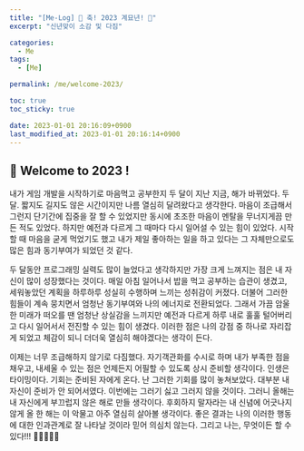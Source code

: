 ```yaml
---
title: "[Me-Log] 🐰 축! 2023 계묘년! 🐰"
excerpt: "신년맞이 소감 및 다짐"

categories:
  - Me
tags:
  - [Me]

permalink: /me/welcome-2023/

toc: true
toc_sticky: true

date: 2023-01-01 20:16:09+0900
last_modified_at: 2023-01-01 20:16:14+0900
---
```

 
## 👻 Welcome to 2023 !
내가 게임 개발을 시작하기로 마음먹고 공부한지 두 달이 지난 지금, 해가 바뀌었다. 두 달. 짧지도 길지도 않은 시간이지만 나름 열심히 달려왔다고 생각한다. 마음이 조급해서 그런지 단기간에 집중을 잘 할 수 있었지만 동시에 초조한 마음이 멘탈을 무너지게끔 만든 적도 있었다. 하지만 예전과 다르게 그 때마다 다시 일어설 수 있는 힘이 있었다. 시작할 때 마음을 굳게 먹었기도 했고 내가 제일 좋아하는 일을 하고 있다는 그 자체만으로도 많은 힘과 동기부여가 되었던 것 같다.

두 달동안 프로그래밍 실력도 많이 늘었다고 생각하지만 가장 크게 느껴지는 점은 내 자신이 많이 성장했다는 것이다. 매일 아침 일어나서 밥을 먹고 공부하는 습관이 생겼고, 세워놓았던 계획을 하루하루 성실히 수행하며 느끼는 성취감이 커졌다. 더불어 그러한 힘들이 계속 뭉치면서 엄청난 동기부여와 나의 에너지로 전환되었다. 그래서 가끔 암울한 미래가 떠오를 땐 엄청난 상실감을 느끼지만 예전과 다르게 하루 내로 훌훌 털어버리고 다시 일어서서 전진할 수 있는 힘이 생겼다. 이러한 점은 나의 강점 중 하나로 자리잡게 되었고 체감이 되니 더더욱 열심히 해야겠다는 생각이 든다.

이제는 너무 조급해하지 않기로 다짐했다. 자기객관화를 수시로 하며 내가 부족한 점을 채우고, 내세울 수 있는 점은 언제든지 어필할 수 있도록 상시 준비할 생각이다. 인생은 타이밍이다. 기회는 준비된 자에게 온다. 난 그러한 기회를 많이 놓쳐보았다. 대부분 내 자신이 준비가 안 되어서였다. 이번에는 그러기 싫고 그러지 않을 것이다. 그러니 올해는 내 자신에게 부끄럽지 않은 해로 만들 생각이다. 후회하지 말자라는 내 신념에 어긋나지 않게 올 한 해는 이 악물고 아주 열심히 살아볼 생각이다. 좋은 결과는 나의 이러한 행동에 대한 인과관계로 잘 나타날 것이라 믿어 의심치 않는다. 그리고 나는, 무엇이든 할 수 있다!!! 😤😤😤💪🏻
